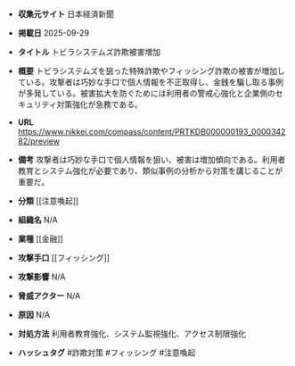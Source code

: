 - **収集元サイト**
日本経済新聞

- **掲載日**
2025-09-29

- **タイトル**
トビラシステムズ詐欺被害増加

- **概要**
トビラシステムズを狙った特殊詐欺やフィッシング詐欺の被害が増加している。攻撃者は巧妙な手口で個人情報を不正取得し、金銭を騙し取る事例が多発している。被害拡大を防ぐためには利用者の警戒心強化と企業側のセキュリティ対策強化が急務である。

- **URL**
https://www.nikkei.com/compass/content/PRTKDB000000193_000034282/preview

- **備考**
攻撃者は巧妙な手口で個人情報を狙い、被害は増加傾向である。利用者教育とシステム強化が必要であり、類似事例の分析から対策を講じることが重要だ。

- **分類**
[[注意喚起]]

- **組織名**
N/A

- **業種**
[[金融]]

- **攻撃手口**
[[フィッシング]]

- **攻撃影響**
N/A

- **脅威アクター**
N/A

- **原因**
N/A

- **対処方法**
利用者教育強化、システム監視強化、アクセス制限強化

- **ハッシュタグ**
#詐欺対策 #フィッシング #注意喚起
